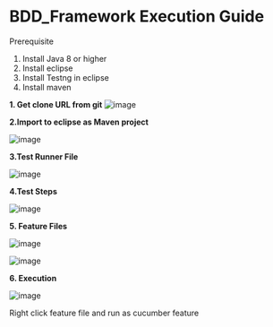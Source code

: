 # BDD_Framework Execution Guide

Prerequisite
1. Install Java 8 or higher
2. Install eclipse
3. Install Testng in eclipse
4. Install maven



**1. Get clone URL from git**
![image](https://github.com/user-attachments/assets/f9597afd-5255-4259-9c38-5272f508b4c3)


**2.Import to eclipse as Maven project**

![image](https://github.com/user-attachments/assets/00b3f6e5-d651-4658-8931-60079b3bcd0c)


**3.Test Runner File**

![image](https://github.com/user-attachments/assets/d2c577c6-14e7-4167-8ac9-a826569b0a54)

**4.Test Steps**

![image](https://github.com/user-attachments/assets/6be1ef60-c4b1-4e47-9507-da2b00405101)


**5. Feature Files**

![image](https://github.com/user-attachments/assets/15cfd833-ca6b-406d-89a6-2eb60455786e)

![image](https://github.com/user-attachments/assets/12a23c25-5170-46c9-8bb8-c45f3f89c97a)


**6. Execution**

![image](https://github.com/user-attachments/assets/785e010b-72e0-4a0b-97aa-3a4b4d37a4d2)

Right click feature file and run as cucumber feature






